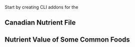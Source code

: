 Start by creating CLI addons for the 

## Canadian Nutrient File
## Nutrient Value of Some Common Foods
